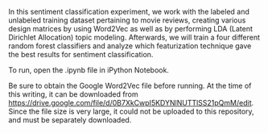 In this sentiment classification experiment, we work with the labeled and unlabeled training dataset pertaining to movie reviews, creating various design matrices by using Word2Vec as well as by performing LDA (Latent Dirichlet Allocation) topic modeling. Afterwards, we will train a four different random forest classifiers and analyze which featurization technique gave the best results for sentiment classification.

To run, open the .ipynb file in iPython Notebook.

Be sure to obtain the Google Word2Vec file before running. At the time of this writing, it can be downloaded from https://drive.google.com/file/d/0B7XkCwpI5KDYNlNUTTlSS21pQmM/edit. Since the file size is very large, it could not be uploaded to this repository, and must be separately downloaded.
